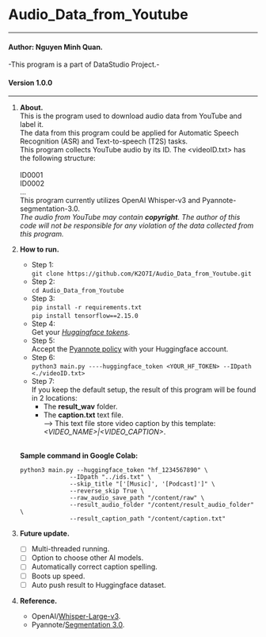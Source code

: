 # Audio_Data_from_Youtube
***
#### Author: Nguyen Minh Quan.
-This program is a part of DataStudio Project.-
#### Version 1.0.0
---
1. **About.**\
   This is the program used to download audio data from YouTube and label it.\
   The data from this program could be applied for Automatic Speech Recognition (ASR) and Text-to-speech (T2S) tasks.\
   This program collects YouTube audio by its ID. The <videoID.txt> has the following structure:\
     <br>
     ID0001<br>
     ID0002<br>
     ...<br>
   This program currently utilizes OpenAI Whisper-v3 and Pyannote-segmentation-3.0.\
   *The audio from YouTube may contain **copyright**. The author of this code will not be responsible for any violation of the data collected from this program.*
3. **How to run.**
   - Step 1:\
   `git clone https://github.com/K2O7I/Audio_Data_from_Youtube.git`
   - Step 2: \
   `cd Audio_Data_from_Youtube`
   - Step 3:\
   `pip install -r requirements.txt` <br> `pip install tensorflow==2.15.0`  
   - Step 4:\
    Get your *[Huggingface tokens](https://huggingface.co/settings/tokens)*.
   - Step 5:\
    Accept the [Pyannote policy](https://huggingface.co/pyannote/segmentation-3.0) with your Huggingface account.
   - Step 6:\
    `python3 main.py ----huggingface_token <YOUR_HF_TOKEN> --IDpath <./videoID.txt>`
   - Step 7:\
     If you keep the default setup, the result of this program will be found in 2 locations:
     * The **result_wav** folder.
     * The **caption.txt** text file. <br>--> This text file store video caption by this template: *<VIDEO_NAME>|<VIDEO_CAPTION>*.
   <br>
   
   **Sample command in Google Colab:** 
   ```
   python3 main.py --huggingface_token "hf_1234567890" \
                 --IDpath "../ids.txt" \
                 --skip_title "['[Music]', '[Podcast]']" \
                 --reverse_skip True \
                 --raw_audio_save_path "/content/raw" \
                 --result_audio_folder "/content/result_audio_folder" \
                 --result_caption_path "/content/caption.txt"
   ```
4. **Future update.**
    - [ ] Multi-threaded running.
    - [ ] Option to choose other AI models.
    - [ ] Automatically correct caption spelling.
    - [ ] Boots up speed.
    - [ ] Auto push result to Huggingface dataset.
5. **Reference.**
   * OpenAI/[Whisper-Large-v3](https://huggingface.co/openai/whisper-large-v3).
   * Pyannote/[Segmentation 3.0](https://huggingface.co/pyannote/segmentation-3.0).
